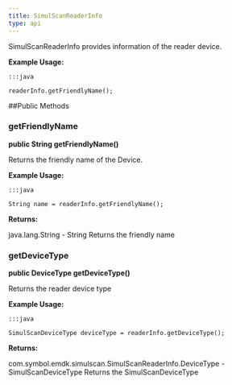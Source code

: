 ```yaml
---
title: SimulScanReaderInfo
type: api
---
```



SimulScanReaderInfo provides information of the reader device.
 
 

**Example Usage:**
	
	:::java
	
	readerInfo.getFriendlyName();
	


##Public Methods

### getFriendlyName

**public String getFriendlyName()**

Returns the friendly name of the Device.
 
 

**Example Usage:**
	
	:::java
	
	String name = readerInfo.getFriendlyName();
	


**Returns:**

java.lang.String - String
 		Returns the friendly name

### getDeviceType

**public DeviceType getDeviceType()**

Returns the reader device type
 
 

**Example Usage:**
	
	:::java
	
	SimulScanDeviceType deviceType = readerInfo.getDeviceType();
	


**Returns:**

com.symbol.emdk.simulscan.SimulScanReaderInfo.DeviceType - SimulScanDeviceType
 		Returns the SimulScanDeviceType

